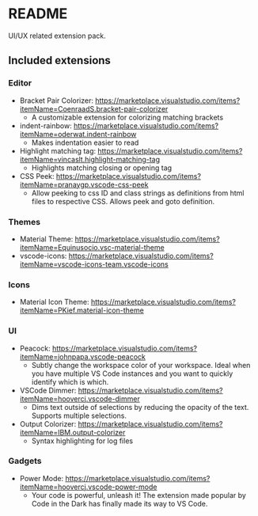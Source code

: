 # README

UI/UX related extension pack.

## Included extensions

### Editor

- Bracket Pair Colorizer: https://marketplace.visualstudio.com/items?itemName=CoenraadS.bracket-pair-colorizer
  - A customizable extension for colorizing matching brackets
- indent-rainbow: https://marketplace.visualstudio.com/items?itemName=oderwat.indent-rainbow
  - Makes indentation easier to read
- Highlight matching tag: https://marketplace.visualstudio.com/items?itemName=vincaslt.highlight-matching-tag
  - Highlights matching closing or opening tag
- CSS Peek: https://marketplace.visualstudio.com/items?itemName=pranaygp.vscode-css-peek
  - Allow peeking to css ID and class strings as definitions from html files to respective CSS. Allows peek and goto definition.

### Themes

- Material Theme: https://marketplace.visualstudio.com/items?itemName=Equinusocio.vsc-material-theme
- vscode-icons: https://marketplace.visualstudio.com/items?itemName=vscode-icons-team.vscode-icons

### Icons

- Material Icon Theme: https://marketplace.visualstudio.com/items?itemName=PKief.material-icon-theme

### UI

- Peacock: https://marketplace.visualstudio.com/items?itemName=johnpapa.vscode-peacock
  - Subtly change the workspace color of your workspace. Ideal when you have multiple VS Code instances and you want to quickly identify which is which.
- VSCode Dimmer: https://marketplace.visualstudio.com/items?itemName=hoovercj.vscode-dimmer
  - Dims text outside of selections by reducing the opacity of the text. Supports multiple selections.
- Output Colorizer: https://marketplace.visualstudio.com/items?itemName=IBM.output-colorizer
  - Syntax highlighting for log files

### Gadgets

- Power Mode: https://marketplace.visualstudio.com/items?itemName=hoovercj.vscode-power-mode
  - Your code is powerful, unleash it! The extension made popular by Code in the Dark has finally made its way to VS Code.
